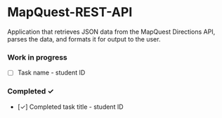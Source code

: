 # MapQuest-REST-API
Application that retrieves JSON data from the MapQuest Directions API, parses the data, and formats it for output to the user.

### Work in progress
- [ ] Task name - student ID

### Completed ✓
- [✓] Completed task title - student ID